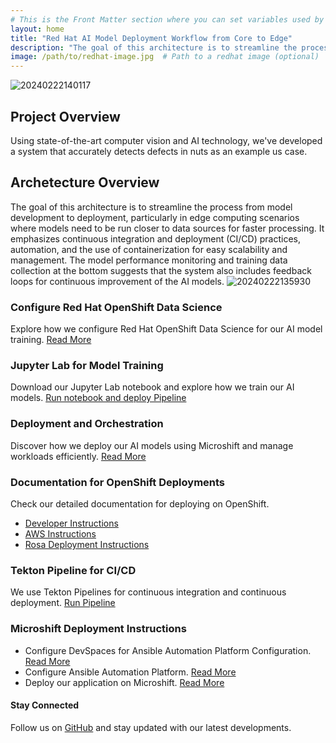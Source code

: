 ```yaml
---
# This is the Front Matter section where you can set variables used by Jekyll
layout: home
title: "Red Hat AI Model Deployment Workflow from Core to Edge"
description: "The goal of this architecture is to streamline the process from model development to deployment, particularly in edge computing scenarios where models need to be run closer to data sources for faster processing."
image: /path/to/redhat-image.jpg  # Path to a redhat image (optional)
---
```



![20240222140117](https://i.imgur.com/41zi47h.png)

<!-- Project Overview -->
## Project Overview
Using state-of-the-art computer vision and AI technology, we've developed a system that accurately detects defects in nuts as an example us case.

## Archetecture Overview
The goal of this architecture is to streamline the process from model development to deployment, particularly in edge computing scenarios where models need to be run closer to data sources for faster processing. It emphasizes continuous integration and deployment (CI/CD) practices, automation, and the use of containerization for easy scalability and management. The model performance monitoring and training data collection at the bottom suggests that the system also includes feedback loops for continuous improvement of the AI models.
![20240222135930](https://i.imgur.com/cDFN15c.png)

<!-- Model Creation with OpenShift AI -->

<!-- Jupyter Lab Overview -->
### Configure Red Hat OpenShift Data Science
Explore how we configure Red Hat OpenShift Data Science for our AI model training. [Read More](deployments/configure_rhods)

### Jupyter Lab for Model Training
Download our Jupyter Lab notebook and explore how we train our AI models.
[Run notebook and deploy Pipeline](deployments/run_rhods_notebooks)

<!-- Workload Container & Microshift Deployment -->
### Deployment and Orchestration
Discover how we deploy our AI models using Microshift and manage workloads efficiently. [Read More](/deployment)

<!-- OpenShift Deployment Documentation -->
### Documentation for OpenShift Deployments
Check our detailed documentation for deploying on OpenShift. 
* [Developer Instructions](deployments/developer_deployment)
* [AWS Instructions](deployments/aws_deployment)
* [Rosa Deployment Instructions](deployments/rosa)

<!-- Tekton Pipeline -->
### Tekton Pipeline for CI/CD
We use Tekton Pipelines for continuous integration and continuous deployment. [Run Pipeline](/deployments/run_tekton_pipeline)

<!-- Microshift Deployment -->
### Microshift Deployment Instructions
* Configure DevSpaces for Ansible Automation Platform Configuration. [Read More](deployments/devspaces_configuration)
* Configure Ansible Automation Platform. [Read More](deployments/configure_aap)
* Deploy our application on Microshift. [Read More](deployments/aap_microshift_deployment)

<!-- Demo Section 
### See Our Technology in Action
[Watch the Demo Video](/path/to/demo-video) or view the [Image Gallery](/image-gallery)-->

<!-- Latest Blog Posts
### Latest from Our Blog
Here you can list your latest blog posts. Jekyll can automatically populate this section from your posts. -->

<!-- Footer -->
#### Stay Connected
Follow us on [GitHub](https://github.com/redhat-ai-edge-pins-demo) and stay updated with our latest developments.
